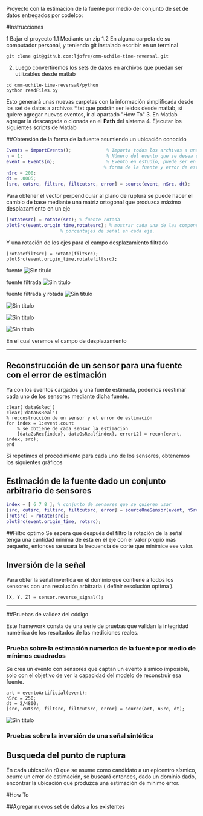 Proyecto con la estimación de la fuente por medio del conjunto de set de datos
entregados por codelco:

#Instrucciones

1 Bajar el proyecto
1.1 Mediante un zip
1.2 En alguna carpeta de su computador personal, y teniendo git instalado escribir en un terminal

```
git clone git@github.com:ljofre/cmm-uchile-time-reversal.git
```

2. Luego convertiremos los sets de datos en archivos que puedan ser utilizables desde matlab

```
cd cmm-uchile-time-reversal/python
python readFiles.py
```
Esto generará unas nuevas carpetas con la información simplificada desde los set de datos a archivos *.txt que podrán ser
leidos desde matlab, si quiere agregar nuevos eventos, ir al apartado "How To"
3. En Matlab agregar la descargada o clonada en el **Path** del sistema
4. Ejecutar los siguientes scripts de Matlab

##Obtensión de la forma de la fuente asumiendo un ubicación conocido

 ```matlab
Events = importEvents();             % Importa todos los archivos a una lista de objetos events
n = 1;                               % Número del evento que se desea estimar la forma de la fuente
event = Events(n);                   % Evento en estudio, puede ser en 1:event.count
                                     % forma de la fuente y error de estimación
nSrc = 200;
dt = .0005;
[src, cutsrc, filtsrc, filtcutsrc, error] = source(event, nSrc, dt); 
```

Para obtener el vector perpendicular al plano de ruptura se puede hacer el cambio de base
mediante una matriz ortogonal que produzca máximo desplazamiento en un eje

```matlab      
[rotatesrc] = rotate(src); % fuente rotada
plotSrc(event.origin_time,rotatesrc); % mostrar cada una de las componentes con sus respectivos
                    % porcentajes de señal en cada eje.
 ```

Y una rotación de los ejes para el campo desplazamiento filtrado
```        
[rotatefiltsrc] = rotate(filtsrc);
plotSrc(event.origin_time,rotatefiltsrc);
 ```
fuente
![Sin titulo](https://github.com/ljofre/cmm-uchile-time-reversal/blob/master/fig/source1.png?raw=true)

fuente filtrada
![Sin titulo](https://github.com/ljofre/cmm-uchile-time-reversal/blob/master/fig/f.source1.png?raw=true)

fuente filtrada y rotada
![Sin titulo](https://github.com/ljofre/cmm-uchile-time-reversal/blob/master/fig/f.r.source1.png?raw=true)

![Sin titulo](https://github.com/ljofre/cmm-uchile-time-reversal/blob/master/fig/f.source1.png?raw=true)

![Sin titulo](https://github.com/ljofre/cmm-uchile-time-reversal/blob/master/fig/f.source10.png?raw=true)

![Sin titulo](https://github.com/ljofre/cmm-uchile-time-reversal/blob/master/fig/f.source11.png?raw=true)

En el cual veremos el campo de desplazamiento


- - -

## Reconstrucción de un sensor para una fuente con el error de estimación
Ya con los eventos cargados y una fuente estimada, podemos reestimar cada 
uno de los sensores mediante dicha fuente.

```
clear('dataGsRec')
clear('dataGsReal')
% reconstrucción de un sensor y el error de estimación
for index = 1:event.count
    % se obtiene de cada sensor la estimación
    [dataGsRec{index}, dataGsReal{index}, errorL2] = recon(event, index, src);
end
```
Si repetimos el procedimiento para cada uno de los sensores, obtenemos los 
siguientes gráficos

## Estimación de la fuente dado un conjunto arbitrario de sensores

```matlab
index = [ 6 7 8 ]; % conjunto de sensores que se quieren usar
[src, cutsrc, filtsrc, filtcutsrc, error] = sourceOneSensor(event, nSrc, dt, index); 
[rotsrc] = rotate(src);
plotSrc(event.origin_time, rotsrc);
```

##Filtro optimo
Se espera que después del filtro la rotación de la señal tenga una cantidad mínima 
de esta en el eje con el valor propio más pequeño, entonces se usará la frecuencia 
de corte que minimice ese valor.


## Inversión de la señal
Para obter la señal invertida en el dominio que contiene a todos los sensores
con una resolución arbitraria ( definir resolución optima ).

```
[X, Y, Z] = sensor.reverse_signal();
```
- - -

##Pruebas de validez del código 
 
Este framework consta de una serie de pruebas que validan la integridad numérica de los resultados de las mediciones reales.
### Prueba sobre la estimación numerica de la fuente por medio de mínimos cuadrados
Se crea un evento con sensores que captan un evento sísmico imposible, solo
con el objetivo de ver la capacidad del modelo de reconstruir esa fuente.

```
art = eventoArtificial(event);
nSrc = 250;
dt = 2/4800;
[src, cutsrc, filtsrc, filtcutsrc, error] = source(art, nSrc, dt);

```

![Sin titulo](https://github.com/ljofre/cmm-uchile-time-reversal/blob/master/fig/test-plot.png?raw=true)
### Pruebas sobre la inversión de una señal sintética




## Busqueda del punto de ruptura
En cada ubicación r0 que se asume como candidato a un epicentro sísmico, ocurre
un error de estimación, se buscará entonces, dado un dominio dado, encontrar la ubicación
que produzca una estimación de mínimo error.

#How To

##Agregar nuevos set de datos a los existentes

